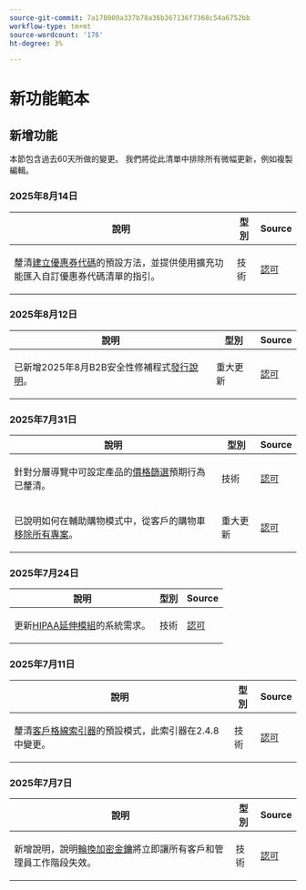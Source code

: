 ```yaml
---
source-git-commit: 7a178000a337b78a36b367136f7368c54a6752bb
workflow-type: tm+mt
source-wordcount: '176'
ht-degree: 3%

---
```

# 新功能範本

## 新增功能

本節包含過去60天所做的變更。 我們將從此清單中排除所有微幅更新，例如複製編輯。

### 2025年8月14日

<table style="table-layout:auto;">
  <thead>
    <tr>
      <th>說明</th>
      <th>型別</th>
      <th>Source</th>
    </tr>
  </thead>
  <tbody>
    <tr>
      <td><p>釐清<a href="https://experienceleague.adobe.com/en/docs/commerce-admin/marketing/promotions/cart-rules/price-rules-cart-coupon">建立優惠券代碼</a>的預設方法，並提供使用擴充功能匯入自訂優惠券代碼清單的指引。</p>
</td>
      <td>
        技術
      </td>
      <td><a href="https://github.com/AdobeDocs/commerce-admin.en/commit/95e0223bb211b03a9c9ede7b53372c33cad65885">認可</a></td>
    </tr>
  </tbody>
</table>

### 2025年8月12日

<table style="table-layout:auto;">
  <thead>
    <tr>
      <th>說明</th>
      <th>型別</th>
      <th>Source</th>
    </tr>
  </thead>
  <tbody>
    <tr>
      <td><p>已新增2025年8月B2B安全性修補程式<a href="https://experienceleague.adobe.com/en/docs/commerce-admin/b2b/release-notes">發行說明</a>。</p>
</td>
      <td>
        重大更新
      </td>
      <td><a href="https://github.com/AdobeDocs/commerce-admin.en/commit/0ff127d55e62cc13241d9b6285f36a1bb56d8162">認可</a></td>
    </tr>
  </tbody>
</table>

### 2025年7月31日

<table style="table-layout:auto;">
  <thead>
    <tr>
      <th>說明</th>
      <th>型別</th>
      <th>Source</th>
    </tr>
  </thead>
  <tbody>
    <tr>
      <td><p>針對分層導覽中可設定產品的<a href="https://experienceleague.adobe.com/en/docs/commerce-admin/catalog/catalog/navigation/navigation-layered#price-navigation">價格篩選</a>預期行為已釐清。</p>
</td>
      <td>
        技術
      </td>
      <td><a href="https://github.com/AdobeDocs/commerce-admin.en/commit/3227227b6cf4f159b40fda8a5a165a7097f8a0bd">認可</a></td>
    </tr>
    <tr>
      <td><p>已說明如何在輔助購物模式中，從客戶的購物車<a href="https://experienceleague.adobe.com/en/docs/commerce-admin/stores-sales/point-of-purchase/assist/shopping-assisted-cart-manage">移除所有專案</a>。</p>
</td>
      <td>
        重大更新
      </td>
      <td><a href="https://github.com/AdobeDocs/commerce-admin.en/commit/193248c1fce55c950b22ec8d86613d23be1ead11">認可</a></td>
    </tr>
  </tbody>
</table>

### 2025年7月24日

<table style="table-layout:auto;">
  <thead>
    <tr>
      <th>說明</th>
      <th>型別</th>
      <th>Source</th>
    </tr>
  </thead>
  <tbody>
    <tr>
      <td><p>更新<a href="https://experienceleague.adobe.com/en/docs/commerce-admin/start/compliance/hipaa-ready-service/overview#system-requirements">HIPAA延伸模組</a>的系統需求。</p>
</td>
      <td>
        技術
      </td>
      <td><a href="https://github.com/AdobeDocs/commerce-admin.en/commit/a8a79656179b9a725aa84ce5481ef82747547745">認可</a></td>
    </tr>
  </tbody>
</table>

### 2025年7月11日

<table style="table-layout:auto;">
  <thead>
    <tr>
      <th>說明</th>
      <th>型別</th>
      <th>Source</th>
    </tr>
  </thead>
  <tbody>
    <tr>
      <td><p>釐清<a href="https://experienceleague.adobe.com/en/docs/commerce-admin/systems/tools/index-management">客戶格線索引器</a>的預設模式，此索引器在2.4.8中變更。</p>
</td>
      <td>
        技術
      </td>
      <td><a href="https://github.com/AdobeDocs/commerce-admin.en/commit/5294e7e31941d13d2cbeae89851bfe3a800acc6e">認可</a></td>
    </tr>
  </tbody>
</table>

### 2025年7月7日

<table style="table-layout:auto;">
  <thead>
    <tr>
      <th>說明</th>
      <th>型別</th>
      <th>Source</th>
    </tr>
  </thead>
  <tbody>
    <tr>
      <td><p>新增說明，說明<a href="https://experienceleague.adobe.com/en/docs/commerce-admin/systems/security/encryption-key">輪換加密金鑰</a>將立即讓所有客戶和管理員工作階段失效。</p>
</td>
      <td>
        技術
      </td>
      <td><a href="https://github.com/AdobeDocs/commerce-admin.en/commit/5ba094edc8989019ad52dad02adae2dd6defeaf3">認可</a></td>
    </tr>
  </tbody>
</table>
